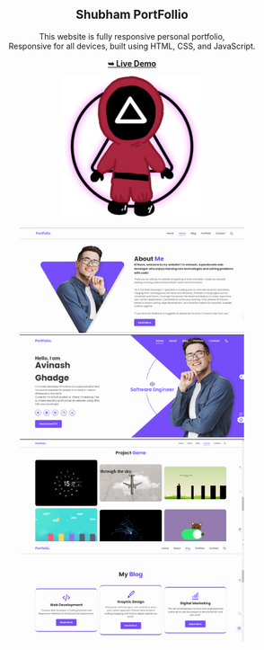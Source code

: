 
<div align="center">
  

  <h2 align="center">Shubham PortFollio</h2>

  This website is fully responsive personal portfolio, <br />Responsive for all devices, built using HTML, CSS, and JavaScript.

  <a href="https://github.com/Usernamecopieded"><strong>➥ Live Demo</strong></a>
  
  <img  width="250" src="https://github.com/Usernamecopieded/Portfollio_Website/blob/main/Img/pngwing.com%20(2).png" />



</div>

<br />



<div align="center">

<img align="" alt="coding" width="400" src="https://github.com/Usernamecopieded/Portfollio_Website/blob/main/Img/Portfollio%2002.png">

<img align="" alt="coding" width="400" src="https://github.com/Usernamecopieded/Portfollio_Website/blob/main/Img/Portfollio%2001.png">

<img align="" alt="coding" width="400" src="https://github.com/Usernamecopieded/Portfollio_Website/blob/main/Img/Portfollio%2004.png">

<img align="" alt="coding" width="400" src="https://github.com/Usernamecopieded/Portfollio_Website/blob/main/Img/Portfollio%2003.png">

</div>
